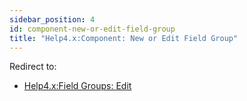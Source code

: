 ```yaml
---
sidebar_position: 4
id: component-new-or-edit-field-group
title: "Help4.x:Component: New or Edit Field Group"
---
```

Redirect to:

- [Help4.x:Field Groups:
  Edit](https://docs.joomla.org/Help4.x:Field_Groups:_Edit "Help4.x:Field Groups: Edit")
